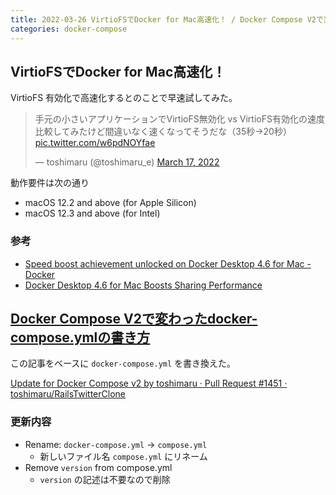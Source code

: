 ```yaml
---
title: 2022-03-26 VirtioFSでDocker for Mac高速化！ / Docker Compose V2で変わったdocker-compose.ymlの書き方
categories: docker-compose
---
```


## VirtioFSでDocker for Mac高速化！

VirtioFS 有効化で高速化するとのことで早速試してみた。

<blockquote class="twitter-tweet"><p lang="ja" dir="ltr">手元の小さいアプリケーションでVirtioFS無効化 vs VirtioFS有効化の速度比較してみたけど間違いなく速くなってそうだな（35秒→20秒） <a href="https://t.co/w6pdNOYfae">pic.twitter.com/w6pdNOYfae</a></p>&mdash; toshimaru (@toshimaru_e) <a href="https://twitter.com/toshimaru_e/status/1504471778244325379?ref_src=twsrc%5Etfw">March 17, 2022</a></blockquote> <script async src="https://platform.twitter.com/widgets.js" charset="utf-8"></script>

動作要件は次の通り

- macOS 12.2 and above (for Apple Silicon)
- macOS 12.3 and above (for Intel)

### 参考

- [Speed boost achievement unlocked on Docker Desktop 4.6 for Mac - Docker](https://www.docker.com/blog/speed-boost-achievement-unlocked-on-docker-desktop-4-6-for-mac/)
- [Docker Desktop 4.6 for Mac Boosts Sharing Performance](https://www.infoq.com/news/2022/03/docker-desktop-macos-virtiofs/)

## [Docker Compose V2で変わったdocker-compose.ymlの書き方](https://zenn.dev/miroha/articles/whats-docker-compose-v2)

この記事をベースに `docker-compose.yml` を書き換えた。

[Update for Docker Compose v2 by toshimaru · Pull Request #1451 · toshimaru/RailsTwitterClone](https://github.com/toshimaru/RailsTwitterClone/pull/1451)

### 更新内容

- Rename: `docker-compose.yml` → `compose.yml`
  + 新しいファイル名 `compose.yml` にリネーム
- Remove `version` from compose.yml
  + `version` の記述は不要なので削除
